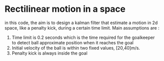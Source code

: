 # Rectilinear motion in a space	
in this code, the aim is to design a kalman filter that estimate a motion in 2d space, like a penalty kick, during a certain time limit. 
Main assumptions are :
1. Time limit is 0.2 seconds which is the time required for the goalkeeper to detect ball approximate position when it reaches the goal
2. Initial velocity of the ball is within two fixed values, [20,40]m/s.
3. Penalty kick is always inside the goal
